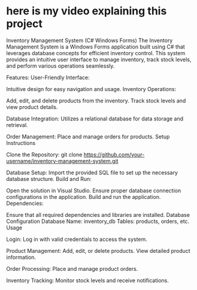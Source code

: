 # here is my video explaining this project

Inventory Management System (C# Windows Forms)
The Inventory Management System is a Windows Forms application built using C# that leverages database concepts for efficient inventory control. This system provides an intuitive user interface to manage inventory, track stock levels, and perform various operations seamlessly.

Features:
User-Friendly Interface:

Intuitive design for easy navigation and usage.
Inventory Operations:

Add, edit, and delete products from the inventory.
Track stock levels and view product details.

Database Integration:
Utilizes a relational database for data storage and retrieval.

Order Management:
Place and manage orders for products.
Setup Instructions

Clone the Repository:
git clone https://github.com/your-username/inventory-management-system.git

Database Setup:
Import the provided SQL file to set up the necessary database structure.
Build and Run:

Open the solution in Visual Studio.
Ensure proper database connection configurations in the application.
Build and run the application.
Dependencies:

Ensure that all required dependencies and libraries are installed.
Database Configuration
Database Name: inventory_db
Tables: products, orders, etc.
Usage

Login:
Log in with valid credentials to access the system.

Product Management:
Add, edit, or delete products.
View detailed product information.

Order Processing:
Place and manage product orders.

Inventory Tracking:
Monitor stock levels and receive notifications.
